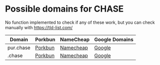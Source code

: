 # Possible domains for CHASE

No function implemented to check if any of these work, but you can check manually with https://tld-list.com/

| Domain | Porkbun | NameCheap | Google Domains |
|---|---|---|---|
| pur.chase | [Porkbun](https://porkbun.com/checkout/search?prb=e814663da1&tlds=&idnLanguage=&search=search&q=pur.chase) | [Namecheap](https://www.namecheap.com/domains/registration/results/?domain=pur.chase) | [Google](https://domains.google.com/registrar/search?searchTerm=pur.chase) |
| .chase | [Porkbun](https://porkbun.com/checkout/search?prb=e814663da1&tlds=&idnLanguage=&search=search&q=.chase) | [Namecheap](https://www.namecheap.com/domains/registration/results/?domain=.chase) | [Google](https://domains.google.com/registrar/search?searchTerm=.chase) |

